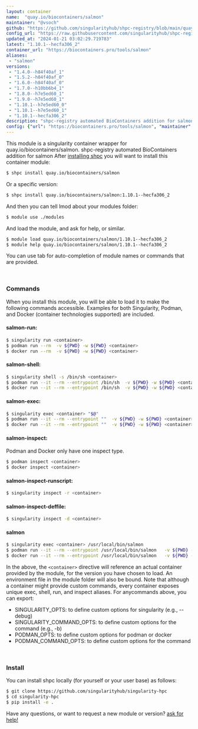 ```yaml
---
layout: container
name:  "quay.io/biocontainers/salmon"
maintainer: "@vsoch"
github: "https://github.com/singularityhub/shpc-registry/blob/main/quay.io/biocontainers/salmon/container.yaml"
config_url: "https://raw.githubusercontent.com/singularityhub/shpc-registry/main/quay.io/biocontainers/salmon/container.yaml"
updated_at: "2024-01-21 03:02:29.719783"
latest: "1.10.1--hecfa306_2"
container_url: "https://biocontainers.pro/tools/salmon"
aliases:
 - "salmon"
versions:
 - "1.4.0--h84f40af_1"
 - "1.5.2--h84f40af_0"
 - "1.6.0--h84f40af_0"
 - "1.7.0--h10bb6b4_1"
 - "1.8.0--h7e5ed60_1"
 - "1.9.0--h7e5ed60_1"
 - "1.10.1--h7e5ed60_0"
 - "1.10.1--h7e5ed60_1"
 - "1.10.1--hecfa306_2"
description: "shpc-registry automated BioContainers addition for salmon"
config: {"url": "https://biocontainers.pro/tools/salmon", "maintainer": "@vsoch", "description": "shpc-registry automated BioContainers addition for salmon", "latest": {"1.10.1--hecfa306_2": "sha256:1a25756337a392758a79b557dbf32af7fb5c2fcc633cd78172c9cc23dd6d821f"}, "tags": {"1.4.0--h84f40af_1": "sha256:bad1f9d2ffeac08bf7087d706634f7724f978c4ba6f9c26eddca5aad004c8e4c", "1.5.2--h84f40af_0": "sha256:4ae09a47788f08317bd2f758ac4c8804c9e87d88caf500c449e18ac4794d0332", "1.6.0--h84f40af_0": "sha256:e1da9c3e2abe7c1cd36062b9fa13c336e69ee3dd9e1f285fb3736fed4bdf7b48", "1.7.0--h10bb6b4_1": "sha256:4b42a8bf872393e5207f101c2650dbd6a45f7bfde58ae68211e75e0aa668db6e", "1.8.0--h7e5ed60_1": "sha256:a9cccd97c393306641308f208c4c3ed1f20aade9aab44361da315ae286a01cee", "1.9.0--h7e5ed60_1": "sha256:e56485bfa26913aebaa6351b2ddb1308d0dc0352bf15e7f5431bc58ba5465809", "1.10.1--h7e5ed60_0": "sha256:4a7c354e941f5f564cc814a34924b98e7a2489d76ea0543602b62ce2a83c3bf3", "1.10.1--h7e5ed60_1": "sha256:afd364e0927456558d3717030e11075852442c847e97658a6ba8489715d76b82", "1.10.1--hecfa306_2": "sha256:1a25756337a392758a79b557dbf32af7fb5c2fcc633cd78172c9cc23dd6d821f"}, "docker": "quay.io/biocontainers/salmon", "aliases": {"salmon": "/usr/local/bin/salmon"}}
---
```


This module is a singularity container wrapper for quay.io/biocontainers/salmon.
shpc-registry automated BioContainers addition for salmon
After [installing shpc](#install) you will want to install this container module:


```bash
$ shpc install quay.io/biocontainers/salmon
```

Or a specific version:

```bash
$ shpc install quay.io/biocontainers/salmon:1.10.1--hecfa306_2
```

And then you can tell lmod about your modules folder:

```bash
$ module use ./modules
```

And load the module, and ask for help, or similar.

```bash
$ module load quay.io/biocontainers/salmon/1.10.1--hecfa306_2
$ module help quay.io/biocontainers/salmon/1.10.1--hecfa306_2
```

You can use tab for auto-completion of module names or commands that are provided.

<br>

### Commands

When you install this module, you will be able to load it to make the following commands accessible.
Examples for both Singularity, Podman, and Docker (container technologies supported) are included.

#### salmon-run:

```bash
$ singularity run <container>
$ podman run --rm  -v ${PWD} -w ${PWD} <container>
$ docker run --rm  -v ${PWD} -w ${PWD} <container>
```

#### salmon-shell:

```bash
$ singularity shell -s /bin/sh <container>
$ podman run --it --rm --entrypoint /bin/sh  -v ${PWD} -w ${PWD} <container>
$ docker run --it --rm --entrypoint /bin/sh  -v ${PWD} -w ${PWD} <container>
```

#### salmon-exec:

```bash
$ singularity exec <container> "$@"
$ podman run --it --rm --entrypoint ""  -v ${PWD} -w ${PWD} <container> "$@"
$ docker run --it --rm --entrypoint ""  -v ${PWD} -w ${PWD} <container> "$@"
```

#### salmon-inspect:

Podman and Docker only have one inspect type.

```bash
$ podman inspect <container>
$ docker inspect <container>
```

#### salmon-inspect-runscript:

```bash
$ singularity inspect -r <container>
```

#### salmon-inspect-deffile:

```bash
$ singularity inspect -d <container>
```


#### salmon

```bash
$ singularity exec <container> /usr/local/bin/salmon
$ podman run --it --rm --entrypoint /usr/local/bin/salmon   -v ${PWD} -w ${PWD} <container> -c " $@"
$ docker run --it --rm --entrypoint /usr/local/bin/salmon   -v ${PWD} -w ${PWD} <container> -c " $@"
```



In the above, the `<container>` directive will reference an actual container provided
by the module, for the version you have chosen to load. An environment file in the
module folder will also be bound. Note that although a container
might provide custom commands, every container exposes unique exec, shell, run, and
inspect aliases. For anycommands above, you can export:

 - SINGULARITY_OPTS: to define custom options for singularity (e.g., --debug)
 - SINGULARITY_COMMAND_OPTS: to define custom options for the command (e.g., -b)
 - PODMAN_OPTS: to define custom options for podman or docker
 - PODMAN_COMMAND_OPTS: to define custom options for the command

<br>

### Install

You can install shpc locally (for yourself or your user base) as follows:

```bash
$ git clone https://github.com/singularityhub/singularity-hpc
$ cd singularity-hpc
$ pip install -e .
```

Have any questions, or want to request a new module or version? [ask for help!](https://github.com/singularityhub/singularity-hpc/issues)